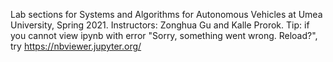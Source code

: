 Lab sections for Systems and Algorithms for Autonomous Vehicles at Umea University, Spring 2021. Instructors: Zonghua Gu and Kalle Prorok.
Tip: if you cannot view ipynb with error "Sorry, something went wrong. Reload?", try https://nbviewer.jupyter.org/
